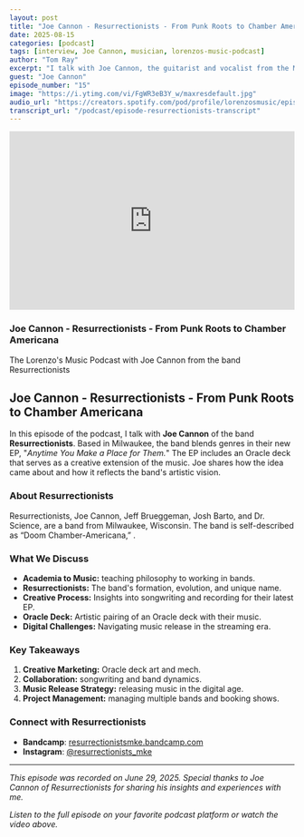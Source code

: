 ```yaml
---
layout: post
title: "Joe Cannon - Resurrectionists - From Punk Roots to Chamber Americana"
date: 2025-08-15
categories: [podcast]
tags: [interview, Joe Cannon, musician, lorenzos-music-podcast]
author: "Tom Ray"
excerpt: "I talk with Joe Cannon, the guitarist and vocalist from the Milwaukee-based band Resurrectionists. Joe talks about how academia brought him to Milwaukee, where he got involved in the music scene."
guest: "Joe Cannon"
episode_number: "15"
image: "https://i.ytimg.com/vi/FgWR3eB3Y_w/maxresdefault.jpg"
audio_url: "https://creators.spotify.com/pod/profile/lorenzosmusic/episodes/Joe-Cannon-of-Resurrectionists---From-Punk-Roots-to-Chamber-Americana-e36pt87"
transcript_url: "/podcast/episode-resurrectionists-transcript"
---
```

<div class="video-card">
    <div class="video-embed">
        <iframe
            width="100%"
            height="315"
            src="https://www.youtube.com/embed/FgWR3eB3Y_w"
            title="Joe Cannon - Resurrectionists - From Punk Roots to Chamber Americana"
            frameborder="0"
            allow="accelerometer; autoplay; clipboard-write; encrypted-media; gyroscope; picture-in-picture"
            allowfullscreen>
        </iframe>
    </div>
    <div class="video-info">
        <h3>Joe Cannon - Resurrectionists - From Punk Roots to Chamber Americana</h3>
        <p>The Lorenzo's Music Podcast with Joe Cannon from the band Resurrectionists</p>
    </div>
</div>

## Joe Cannon - Resurrectionists - From Punk Roots to Chamber Americana

In this episode of the podcast, I talk with **Joe Cannon** of the band **Resurrectionists**. Based in Milwaukee, the band blends genres in their new EP, "_Anytime You Make a Place for Them._" The EP includes an Oracle deck that serves as a creative extension of the music. Joe shares how the idea came about and how it reflects the band's artistic vision.

### About Resurrectionists

Resurrectionists, Joe Cannon, Jeff Brueggeman, Josh Barto, and Dr. Science, are a band from Milwaukee, Wisconsin. The band is self-described as “Doom Chamber-Americana,” .

### What We Discuss

- **Academia to Music:** teaching philosophy to working in bands.
- **Resurrectionists:** The band's formation, evolution, and unique name.
- **Creative Process:** Insights into songwriting and recording for their latest EP.
- **Oracle Deck:** Artistic pairing of an Oracle deck with their music.
- **Digital Challenges:** Navigating music release in the streaming era.

### Key Takeaways

1. **Creative Marketing:** Oracle deck art and mech.
2. **Collaboration:** songwriting and band dynamics.
3. **Music Release Strategy:** releasing music in the digital age.
4. **Project Management:** managing multiple bands and booking shows.

### Connect with Resurrectionists

- **Bandcamp**: [resurrectionistsmke.bandcamp.com](https://resurrectionistsmke.bandcamp.com)
- **Instagram**: [@resurrectionists_mke](https://instagram.com/resurrectionists_mke)

---

*This episode was recorded on June 29, 2025. Special thanks to Joe Cannon of Resurrectionists for sharing his insights and experiences with me.*

*Listen to the full episode on your favorite podcast platform or watch the video above.*



